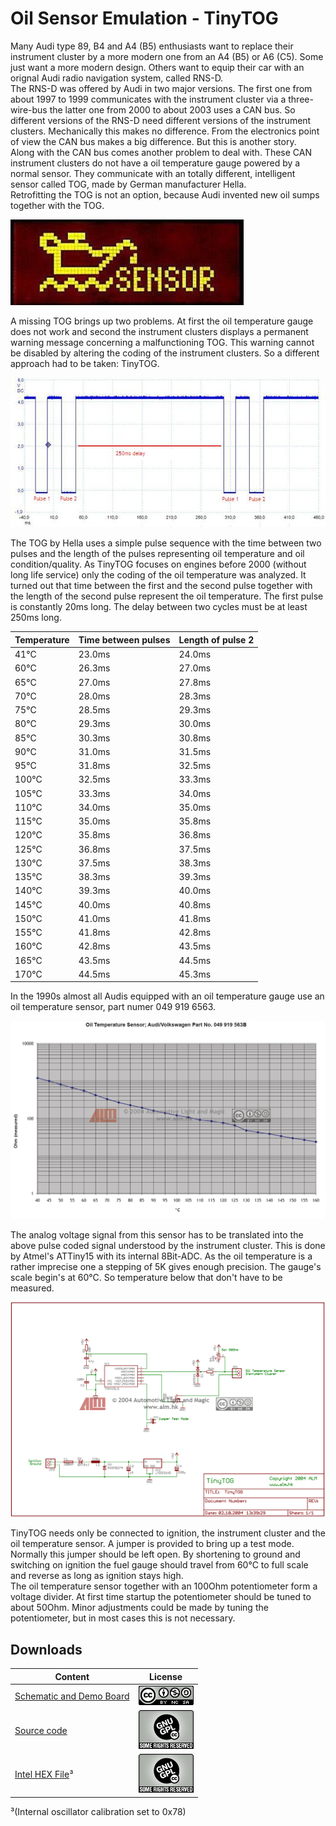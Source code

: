 Oil Sensor Emulation - TinyTOG
==============================

Many Audi type 89, B4 and A4 (B5) enthusiasts want to replace their instrument cluster by a more modern one from an A4 (B5) or A6 (C5). Some just want a more modern design. Others want to equip their car with an orignal Audi radio navigation system, called RNS-D.  
The RNS-D was offered by Audi in two major versions. The first one from about 1997 to 1999 communicates with the instrument cluster via a three-wire-bus the latter one from 2000 to about 2003 uses a CAN bus. So different versions of the RNS-D need different versions of the instrument clusters. Mechanically this makes no difference. From the electronics point of view the CAN bus makes a big difference. But this is another story.  
Along with the CAN bus comes another problem to deal with. These CAN instrument clusters do not have a oil temperature gauge powered by a normal sensor. They communicate with an totally different, intelligent sensor called TOG, made by German manufacturer Hella.  
Retrofitting the TOG is not an option, because Audi invented new oil sumps together with the TOG.  
  
![TOG Warning](pics/togwarning.jpg)  
  
A missing TOG brings up two problems. At first the oil temperature gauge does not work and second the instrument clusters displays a permanent warning message concerning a malfunctioning TOG. This warning cannot be disabled by altering the coding of the instrument clusters. So a different approach had to be taken: TinyTOG.  
  
![Oscilloscope](pics/tinytog_osci_small.jpg)  
  
The TOG by Hella uses a simple pulse sequence with the time between two pulses and the length of the pulses representing oil temperature and oil condition/quality. As TinyTOG focuses on engines before 2000 (without long life service) only the coding of the oil temperature was analyzed. It turned out that time between the first and the second pulse together with the length of the second pulse represent the oil temperature. The first pulse is constantly 20ms long. The delay between two cycles must be at least 250ms long.  
  
  Temperature | Time between pulses | Length of pulse 2
  ------------- | ------------- | -------------
41°C | 23.0ms | 24.0ms
60°C | 26.3ms | 27.0ms
65°C | 27.0ms | 27.8ms
70°C | 28.0ms | 28.3ms
75°C | 28.5ms | 29.3ms
80°C | 29.3ms | 30.0ms
85°C | 30.3ms | 30.8ms
90°C | 31.0ms | 31.5ms
95°C | 31.8ms | 32.5ms
100°C | 32.5ms | 33.3ms
105°C | 33.3ms | 34.0ms
110°C | 34.0ms | 35.0ms
115°C | 35.0ms | 35.8ms
120°C | 35.8ms | 36.8ms
125°C | 36.8ms | 37.5ms
130°C | 37.5ms | 38.3ms
135°C | 38.3ms | 39.3ms
140°C | 39.3ms | 40.0ms
145°C | 40.0ms | 40.8ms
150°C | 41.0ms | 41.8ms
155°C | 41.8ms | 42.8ms
160°C | 42.8ms | 43.5ms
165°C | 43.5ms | 44.5ms
170°C | 44.5ms | 45.3ms

  
In the 1990s almost all Audis equipped with an oil temperature gauge use an oil temperature sensor, part numer 049 919 6563.  
  
![Oil Temperature Sensor](pics/OilTemperatureSensor.png)  
  
The analog voltage signal from this sensor has to be translated into the above pulse coded signal understood by the instrument cluster. This is done by Atmel's ATTiny15 with its internal 8Bit-ADC. As the oil temperature is a rather imprecise one a stepping of 5K gives enough precision. The gauge's scale begin's at 60°C. So temperature below that don't have to be measured.  
  
![TinyTOG Schematic](pics/TinyTOGSchematic.png)  
  
TinyTOG needs only be connected to ignition, the instrument cluster and the oil temperature sensor. A jumper is provided to bring up a test mode. Normally this jumper should be left open. By shortening to ground and switching on ignition the fuel gauge should travel from 60°C to full scale and reverse as long as ignition stays high.  
The oil temperature sensor together with an 100Ohm potentiometer form a voltage divider. At first time startup the potentiometer should be tuned to about 50Ohm. Minor adjustments could be made by tuning the potentiometer, but in most cases this is not necessary.  

Downloads
---------

  Content       | License
  ------------- | -------------
  [Schematic and Demo Board](https://github.com/BlackBrix/TinyTank/tree/master/hardware)  | [![Creative Commons License](pics/cc-license.png)](https://creativecommons.org/licenses/by-nc-sa/3.0/hk/)
  [Source code](https://github.com/BlackBrix/TinyTank/raw/master/firmware/TinyTankSourceCode.zip)  | [![Creative Commons License](pics/GNU_GPL_License.png)](https://www.gnu.org/licenses/old-licenses/gpl-2.0.en.html)
  [Intel HEX File](https://github.com/BlackBrix/TinyTank/raw/master/firmware/TinyTank.hex)³  |  [![Creative Commons License](pics/GNU_GPL_License.png)](https://www.gnu.org/licenses/old-licenses/gpl-2.0.en.html)
  
³(Internal oscillator calibration set to 0x78)  
